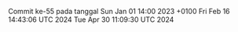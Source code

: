 Commit ke-55 pada tanggal Sun Jan 01 14:00 2023 +0100
Fri Feb 16 14:43:06 UTC 2024
Tue Apr 30 11:09:30 UTC 2024
